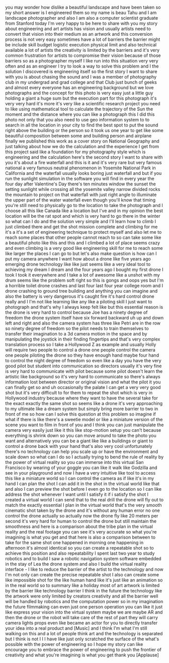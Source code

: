 
you may wonder how dislike a beautiful
landscape and have been taken so my
short answer is I engineered them so my
name is beau Tahu and I am landscape
photographer and also I am also a
computer scientist graduate from
Stanford today I&#39;m very happy to be here
to share with you my story about
engineering and art artists has vision
and usually artists need to convert that
vision into their medium as an artwork
and this conversion process is not very
easy sometimes have a lot of barriers
the barrier might be include skill
budget logistic execution physical limit
and also technical available a lot of
artists the creativity is limited by the
barriers and it&#39;s very common
frustration for artists to compromise
their vision because of those barriers
so as a photographer myself I like run
into this situation very very often and
as an engineer I try to look a way to
solve this problem and I the solution I
discovered is engineering itself so the
first story I want to share with you is
about chasing the sound and I was a
member of photography club in my
undergrad and grad college and that Club
just bunch of geeks and almost every
everyone has an engineering background
but we love photographs and the concept
for this photo is very easy just a
little guy holding a giant a huge sum
but the execution part for this
photograph it&#39;s very very hard it&#39;s more
it&#39;s very like a scientific research
project you need to like using
mathematical tool to calculate the
trajectory of the Sun the moment and the
distance where you can like a photograph
this I did this photo not only that you
also need to use geo information system
to to search in all the location in your
city to find the best spot to put the
sound right above the building or the
person so it took us one year to get
like some beautiful composition between
some and building person and airplane
finally we published this work as a
cover story on National Geography and
just talking about how we do the
calculation and the experience I get
from this project said like a foundation
for my photography style which is
engineering and the calculation here&#39;s
the second story I want to share with
you it&#39;s about a fire waterfall and this
is it and it&#39;s very rare but very famous
national a very famous neutral
phenomenon in Yosemite National Park in
California and the waterfall usually
looks boring just waterfall and but if
you run the sunlight simulation in the
software you will find in every year the
four day after Valentine&#39;s Day there&#39;s
ten minutes window the sunset the
setting sunlight while crossing all the
yosemite valley narrow divided rocks the
mountain to project on that waterfall
with just right angle to illuminate the
upper part of the water waterfall even
though you&#39;ll know that timing
you&#39;re still need to physically go to
the location to take the photograph and
I choose all this like Canada like a
location but I&#39;ve
and in my opinion the best location will
be the rat spot and which is very hard
to go there in the winter so what can I
do
and the solution very simple and I&#39;ll
learn how to climb I just climbed there
and get the shot mission complete
and climbing for me it&#39;s a it&#39;s a set of
engineering technique to protect myself
and also let me to reach some places
that other people cannot reach to so can
take some like a beautiful photo like
this and this and I climbed a lot of
place seems crazy and even climbing is a
very good like engineering skill for me
to reach some like larger the places I
can go to but let&#39;s also make question
is how can I put my camera anywhere I
want
how about a drone like five years ago
emerging drone technology like like just
seems like a very ideal tool to
achieving my dream I dream and the four
years ago I bought my first drone I took
I took it everywhere and I take a lot of
awesome like a unshot with my drum seems
like the problem soft right so this is
gongs and oops
yes but I&#39;m a horrible toilet drone
crashes and last four last four year
college room and I drone crashing to
ground tree building and anything you
can imagine and also the battery is very
dangerous it&#39;s caught fire it&#39;s hard
control drone really and I I&#39;m not like
learning like any like a piloting skill
I just want to photograph and that&#39;s why
I always keep felt like but this
essential reason is the drone is very
hard to control because Joe has a ninety
degree of freedom the drone system
itself have six forward backward uh up
and down left and right and also the
camera system has three like Petri are
in the row so ninety degree of freedom
so the pilot needs to train themselves
to transfer their imagination to a 3d
camera motion in the space and by
manipulating the joystick in their
finding fingertips and that&#39;s very
complex translation process so I take a
Hollywood Z as example and usually Holly
will require two people to control a
drone one people control the camera one
people piloting the drone so they have
enough hand maybe four hand to control
the night degree of freedom so even like
a day you have the very good pilot but
student into communication so directors
usually it&#39;s very fine is very hard to
communicate with pilot because some
pilot doesn&#39;t learn the artistic like
background so it&#39;s very hard to
communicate so there&#39;s always
information lost between director or
original vision and what the pilot it
you can finally get so and uh
occasionally the palate I can get a very
very good shot but it&#39;s very difficult
to for them to repeat the shot which is
very
in Hollywood industry because where they
want to have the several take for the
exact exactly the same shot so seems
like a drone it&#39;s very approaching to my
ultimate like a dream system but simply
bring more barrier to two in front of me
so how can I solve this question at this
problem so imagine if what if there is
like there&#39;s a sweetie model or like a
miniature version of the scene you want
to film in front of you and I think you
can just manipulate the camera very
easily just like it this like
stop-motion setup you can&#39;t because
everything is shrink down so you can
move around to take the photo you want
and alternatively you can be a giant
like like a buildings or giant to
control a drone back with your hand
that&#39;s also very cool unfortunately
there&#39;s no technology can help you scale
up or have the environment and scale
down so what can I do
so I actually trying to bend the rule of
reality by the power of virtual reality
so you can immerse into this virtual San
Francisco by wearing of your goggle you
can like it walk like Godzilla and see
in your playground and now I have a very
intuitive like tool to access this like
a miniature world so I can control the
camera as if like it&#39;s in my hand I can
plan the shot I can add it in the shot
in the virtual world like that and also
I can preview the shot before I even go
to the location so I can like address
the shot whenever I want
until I satisfy it if i satisfy the shot
I created a virtual world I can send
that to the real drill the drone will
fly out to match the exactly essential I
plan in the virtual world
that&#39;s the very smooth cinematic shot
taken by the drone and it&#39;s without any
human error
no one control the drone actually
so actually now the drone fly like 20
meters per second it&#39;s very hard for
human to control the drone but still
maintain the smoothness and here is a
comparison about the tribe plan in the
virtual reality and the real footage you
can see it&#39;s very accurate so what
you&#39;re imagining is what you get and
that here is also a comparison between
to take for the same shot one happened
in morning one happening in afternoon
it&#39;s almost identical so you can create
a repeatable shot so to achieve this
position and also repeatability I spent
last two year to study robotics and to
build I saw a robotic navigation system
software embedded in the stay of Lea the
drone system and also I build the
virtual reality interface - I like to
reduce the barrier of the artist to the
technology and now I&#39;m not only can
create the precise repeatable shot I
also can create some like impossible
shot for the like human hand like it&#39;s
just like an animation so in the real
world so to summary like a holiday most
of art artwork is limited by the barrier
like technology barrier I think in the
future the technology like the artwork
were only limited by creators creativity
and all the barrier well will be handled
by robotics and the computation power so
in my imagination the future filmmaking
can even just one person operation you
can like it just like express your
vision into the virtual system maybe we
are maybe AR and then the drone or the
robot will take care of the rest of part
they will carry camera lights props
even like became an actor for you to
directly transfer your idea into a real
product and
[Music]
and I think I&#39;m what I&#39;m still walking
on this and a lot of people think art
and the technology is separated but I
think is not I I I have like just only
scratched the surface of the what&#39;s
possible with the power of engineering
so I hope my story can like encourage
you to embrace the power of engineering
to push the frontier of creativity and
what you&#39;re imagining is what you get
thank you
[Applause]
